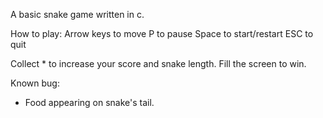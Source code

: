 A basic snake game written in c.

How to play:
Arrow keys to move
P to pause
Space to start/restart
ESC to quit

Collect * to increase your score and snake length. Fill the screen to win.

Known bug:
- Food appearing on snake's tail.
